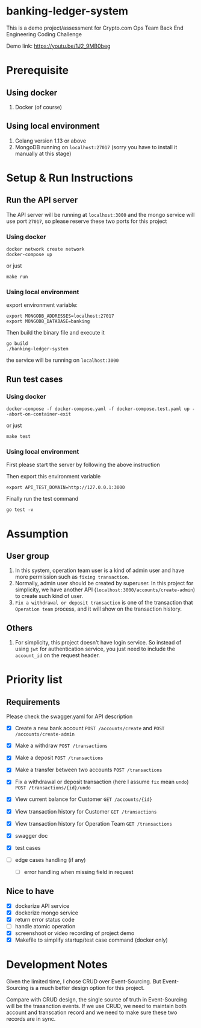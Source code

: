 # banking-ledger-system
This is a demo project/assessment for Crypto.com Ops Team Back End Engineering Coding Challenge

Demo link: https://youtu.be/1J2_9MB0beg

# Prerequisite

## Using docker
1. Docker (of course)

## Using local environment
1. Golang version 1.13 or above
2. MongoDB running on `localhost:27017` (sorry you have to install it manually at this stage)

# Setup & Run Instructions
## Run the API server 

The API server will be running at `localhost:3000` and the mongo service will use port `27017`, so please reserve these two ports for this project

### Using docker
```
docker network create network
docker-compose up
```

or just
```
make run
```

### Using local environment

export environment variable:

```
export MONGODB_ADDRESSES=localhost:27017
export MONGODB_DATABASE=banking
```

Then build the binary file and execute it
```
go build
./banking-ledger-system
```

the service will be running on `localhost:3000`

## Run test cases

### Using docker
`docker-compose -f docker-compose.yaml -f docker-compose.test.yaml up --abort-on-container-exit`

or just
```
make test
```

### Using local environment
First please start the server by following the above instruction

Then export this environment variable
```
export API_TEST_DOMAIN=http://127.0.0.1:3000
```

Finally run the test command
```
go test -v
```

# Assumption

## User group
1. In this system, operation team user is a kind of admin user and have more permission such as `fixing transaction`. 
2. Normally, admin user should be created by superuser. In this project for simplicity, we have another API (`localhost:3000/accounts/create-admin`) to create such kind of user.
3. `Fix a withdrawal or deposit transaction` is one of the transaction that `Operation team` process, and it will show on the transaction history.

## Others
1. For simplicity, this project doesn't have login service. So instead of using `jwt` for authentication service, you just need to include the `account_id` on the request header.

# Priority list
## Requirements
Please check the swagger.yaml for API description
- [x] Create a new bank account `POST /accounts/create` and `POST /accounts/create-admin`
- [x] Make a withdraw `POST /transactions`
- [x] Make a deposit `POST /transactions`
- [x] Make a transfer between two accounts `POST /transactions`
- [x] Fix a withdrawal or deposit transaction (here I assume `fix` mean `undo`) `POST /transactions/{id}/undo`
- [x] View current balance for Customer `GET /accounts/{id}`
- [x] View transaction history for Customer `GET /transactions`
- [x] View transaction history for Operation Team `GET /transactions`
- [x] swagger doc
- [x] test cases

- [ ] edge cases handling (if any)
  - [ ] error handling when missing field in request 

## Nice to have
- [x] dockerize API service
- [x] dockerize mongo service
- [x] return error status code
- [ ] handle atomic operation
- [x] screenshoot or video recording of project demo
- [x] Makefile to simplify startup/test case command (docker only)

# Development Notes
Given the limited time, I chose CRUD over Event-Sourcing. But Event-Sourcing is a much better design option for this project.

Compare with CRUD design,  the single source of truth in Event-Sourcing will be the trasanction events. If we use CRUD, we need to maintain both account and transcation record and we need to make sure these two records are in sync.

